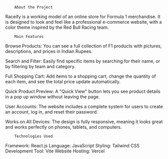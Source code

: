         About the Project

Raceify is a working model of an online store for Formula 1 merchandise. It is designed to look and feel like a professional e-commerce website, with a color theme inspired by the Red Bull Racing team.

        Main Features

Browse Products: You can see a full collection of F1 products with pictures, descriptions, and prices in Indian Rupees.

Search and Filter: Easily find specific items by searching for their name, or by filtering by team and category.

Full Shopping Cart: Add items to a shopping cart, change the quantity of each item, and see the total price update automatically.

Quick Product Preview: A "Quick View" button lets you see product details in a pop up window without leaving the page.

User Accounts: The website includes a complete system for users to create an account, log in, and reset their password.

Works on All Devices: The design is fully responsive, meaning it looks great and works perfectly on phones, tablets, and computers.

        Technologies Used

Framework: React.js
Language: JavaScript
Styling: Tailwind CSS
Development Tool: Vite
Website Hosting: Vercel
